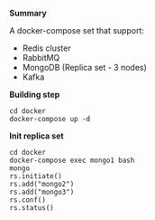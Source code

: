 **Summary**

A docker-compose set that support:
- Redis cluster
- RabbitMQ
- MongoDB (Replica set - 3 nodes)
- Kafka


**Building step**

```
cd docker
docker-compose up -d
```

**Init replica set**
```
cd docker
docker-compose exec mongo1 bash
mongo
rs.initiate()
rs.add("mongo2")
rs.add("mongo3")
rs.conf()
rs.status()
```
